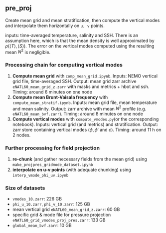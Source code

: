 ## pre_proj

Create mean grid and mean stratification, then compute the vertical modes and interpolate them horizontally on `u, v` points.

inputs: time-averaged temperature, salinity and SSH. There is an assumption here, which is that the mean density is well approximated by $\rho(\langle T\rangle, \langle S \rangle)$. The error on the vertical modes computed using the resulting mean $N^2$ is negligible.

### Processing chain for computing vertical modes
1. **Compute mean grid** with `comp_mean_grid.ipynb`. Inputs: NEMO vertical grid file, time-averaged SSH. Output: mean grid zarr archive `eNATL60_mean_grid_z.zarr` with masks and metrics + hbot and ssh. Timing: around 6 minutes on one node
2. **Compute mean Brunt-Vaisala frequency** with `compute_mean_stratif.ipynb`. Inputs: mean grid file, mean temperature and mean salinity. Output: zarr archive with mean $N^2$ profile (e.g. `eNATL60_mean_bvf.zarr`). Timing: around 8 minutes on one node
3. **Compute vertical modes** with `compute_vmodes.py`(or the corresponding notebook). Inputs: vertical grid (and metrics) and stratification. Output: zarr store containing vertical modes ($\phi, \phi'$ and $c$). Timing: around 11 h on 2 nodes.

### Further processing for field projection
1. **re-chunk** (and gather necessary fields from the mean grid) using `make_projpres_gridmode_dataset.ipynb`
2. **interpolate on u-v points** (with adequate chunking) using `interp_vmode_phi_uv.ipynb`

### Size of datasets
* `vmodes_10.zarr`: 226 GB
* `phi_u_10.zarr`, `phi_v_10.zarr`: 125 GB
* mean vertical grid `eNATL60_mean_grid_z.zarr`: 60 GB
* specific grid & mode file for pressure projection `eNATL60_grid_vmodes_proj_pres.zarr`: 133 GB
* `global_mean_bvf.zarr`: 10 GB